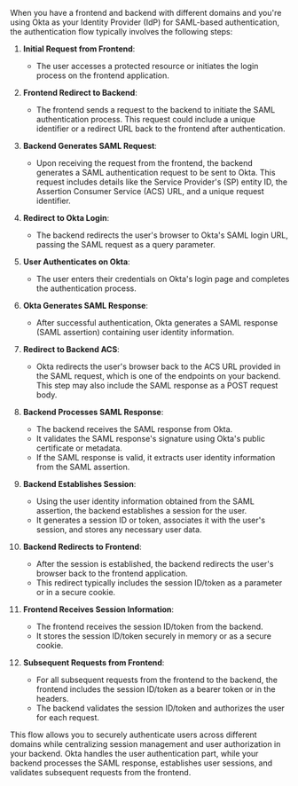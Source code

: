 When you have a frontend and backend with different domains and you're using Okta as your Identity Provider (IdP) for SAML-based authentication, the authentication flow typically involves the following steps:

1. **Initial Request from Frontend**:
   - The user accesses a protected resource or initiates the login process on the frontend application.

2. **Frontend Redirect to Backend**:
   - The frontend sends a request to the backend to initiate the SAML authentication process. This request could include a unique identifier or a redirect URL back to the frontend after authentication.

3. **Backend Generates SAML Request**:
   - Upon receiving the request from the frontend, the backend generates a SAML authentication request to be sent to Okta. This request includes details like the Service Provider's (SP) entity ID, the Assertion Consumer Service (ACS) URL, and a unique request identifier.

4. **Redirect to Okta Login**:
   - The backend redirects the user's browser to Okta's SAML login URL, passing the SAML request as a query parameter.

5. **User Authenticates on Okta**:
   - The user enters their credentials on Okta's login page and completes the authentication process.

6. **Okta Generates SAML Response**:
   - After successful authentication, Okta generates a SAML response (SAML assertion) containing user identity information.

7. **Redirect to Backend ACS**:
   - Okta redirects the user's browser back to the ACS URL provided in the SAML request, which is one of the endpoints on your backend. This step may also include the SAML response as a POST request body.

8. **Backend Processes SAML Response**:
   - The backend receives the SAML response from Okta.
   - It validates the SAML response's signature using Okta's public certificate or metadata.
   - If the SAML response is valid, it extracts user identity information from the SAML assertion.

9. **Backend Establishes Session**:
   - Using the user identity information obtained from the SAML assertion, the backend establishes a session for the user.
   - It generates a session ID or token, associates it with the user's session, and stores any necessary user data.

10. **Backend Redirects to Frontend**:
    - After the session is established, the backend redirects the user's browser back to the frontend application.
    - This redirect typically includes the session ID/token as a parameter or in a secure cookie.

11. **Frontend Receives Session Information**:
    - The frontend receives the session ID/token from the backend.
    - It stores the session ID/token securely in memory or as a secure cookie.

12. **Subsequent Requests from Frontend**:
    - For all subsequent requests from the frontend to the backend, the frontend includes the session ID/token as a bearer token or in the headers.
    - The backend validates the session ID/token and authorizes the user for each request.

This flow allows you to securely authenticate users across different domains while centralizing session management and user authorization in your backend. Okta handles the user authentication part, while your backend processes the SAML response, establishes user sessions, and validates subsequent requests from the frontend.